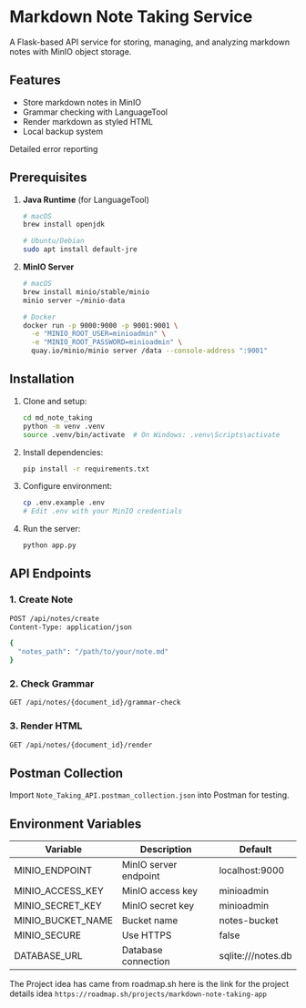 # Markdown Note Taking Service

A Flask-based API service for storing, managing, and analyzing markdown notes with MinIO object storage.

## Features

- Store markdown notes in MinIO
- Grammar checking with LanguageTool
- Render markdown as styled HTML
- Local backup system

 Detailed error reporting

## Prerequisites

1. **Java Runtime** (for LanguageTool)
   ```bash
   # macOS
   brew install openjdk

   # Ubuntu/Debian
   sudo apt install default-jre
   ```

2. **MinIO Server**
   ```bash
   # macOS
   brew install minio/stable/minio
   minio server ~/minio-data

   # Docker
   docker run -p 9000:9000 -p 9001:9001 \
     -e "MINIO_ROOT_USER=minioadmin" \
     -e "MINIO_ROOT_PASSWORD=minioadmin" \
     quay.io/minio/minio server /data --console-address ":9001"
   ```

## Installation

1. Clone and setup:
   ```bash
   cd md_note_taking
   python -m venv .venv
   source .venv/bin/activate  # On Windows: .venv\Scripts\activate
   ```

2. Install dependencies:
   ```bash
   pip install -r requirements.txt
   ```

3. Configure environment:
   ```bash
   cp .env.example .env
   # Edit .env with your MinIO credentials
   ```

4. Run the server:
   ```bash
   python app.py
   ```

## API Endpoints

### 1. Create Note
```bash
POST /api/notes/create
Content-Type: application/json

{
  "notes_path": "/path/to/your/note.md"
}
```

### 2. Check Grammar
```bash
GET /api/notes/{document_id}/grammar-check
```

### 3. Render HTML
```bash
GET /api/notes/{document_id}/render
```

## Postman Collection

Import `Note_Taking_API.postman_collection.json` into Postman for testing.

## Environment Variables

| Variable | Description | Default |
|----------|-------------|---------|
| MINIO_ENDPOINT | MinIO server endpoint | localhost:9000 |
| MINIO_ACCESS_KEY | MinIO access key | minioadmin |
| MINIO_SECRET_KEY | MinIO secret key | minioadmin |
| MINIO_BUCKET_NAME | Bucket name | notes-bucket |
| MINIO_SECURE | Use HTTPS | false |
| DATABASE_URL | Database connection | sqlite:///notes.db |


The Project idea has came from roadmap.sh here is the link for the project details idea  `https://roadmap.sh/projects/markdown-note-taking-app`

